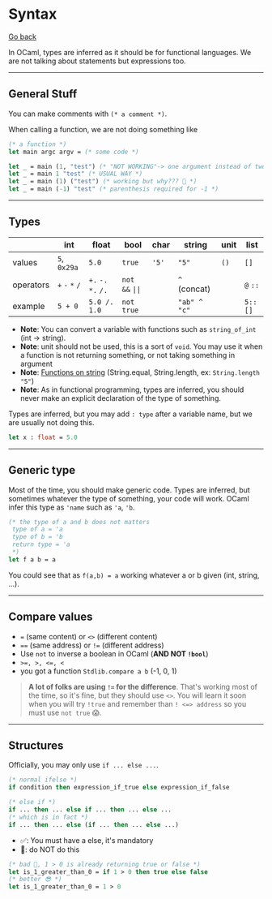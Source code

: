 # Syntax

[Go back](../index.md#basic-concepts)

In OCaml, types are inferred as it should be for functional languages. We are not talking about statements but expressions too.

<hr class="sl">

## General Stuff

You can make comments with `(* a comment *)`.

When calling a function, we are not doing something like 

```ocaml
(* a function *)
let main argc argv = (* some code *)

let _ = main (1, "test") (* "NOT WORKING"-> one argument instead of two *)
let _ = main 1 "test" (* USUAL WAY *)
let _ = main (1) ("test") (* working but why??? 🤮 *)
let _ = main (-1) "test" (* parenthesis required for -1 *)
```

<hr class="sr">

## Types

| | int | float | bool | char | string | unit | list |
|-----|-----|-----|-----|-----|-----|-----|-----|
| values | `5`, `0x29a` | `5.0` | `true` | `'5'` | `"5"` | `()` | `[]` |
| operators | `+` `-` `*` `/` | `+.` `-.` `*.` `/.` | `not` `&&` <code>\|\|</code> | | `^` (concat) | | `@` `::` |
| example | `5 + 0` | `5.0 /. 1.0` | `not true` | | `"ab" ^ "c"` | | `5::[]` |

* **Note**: You can convert a variable with functions such as `string_of_int` (int -> string).
* **Note**: unit should not be used, this is a sort of `void`. You may use it when a function is not returning something, or not taking something in argument
* **Note**: [Functions on string](https://ocaml.org/api/String.html) (String.equal, String.length, ex: `String.length "5"`)
* **Note**: As in functional programming, types are inferred, you should never make an explicit declaration of the type of something.

Types are inferred, but you may add `: type` after a variable name, but we are usually not doing this. 

```ocaml
let x : float = 5.0
```

<hr class="sr">

## Generic type

Most of the time, you should make generic code. Types are inferred, but sometimes whatever the type of something, your code will work. OCaml infer this type as `'name` such as `'a`, `'b`.

```ocaml
(* the type of a and b does not matters
 type of a = 'a
 type of b = 'b
 return type = 'a
 *)
let f a b = a
```

You could see that as `f(a,b) = a` working whatever a or b given (int, string, ...).

<hr class="sl">

## Compare values

* `=` (same content) or `<>` (different content)
* `==` (same address) or `!=` (different address)
* Use `not` to inverse a boolean in OCaml (**AND NOT `!bool`**)
* `>=, >, <=, <`
* you got a function `Stdlib.compare a b` (-1, 0, 1)

> **A lot of folks are using `!=` for the difference**. That's working most of the time, so it's fine, but they should use `<>`. You will learn it soon when you will try `!true` and remember than `! <=> address` so you must use `not true` 😱.

<hr class="sr">

## Structures

Officially, you may only use `if ... else ...`.

```ocaml
(* normal ifelse *)
if condition then expression_if_true else expression_if_false

(* else if *)
if ... then ... else if ... then ... else ...
(* which is in fact *)
if ... then ... else (if ... then ... else ...)
```

* ✅: You must have a else, it's mandatory
* 🤮: do NOT do this

```ocaml
(* bad 🤮, 1 > 0 is already returning true or false *)
let is_1_greater_than_0 = if 1 > 0 then true else false
(* better 😎 *)
let is_1_greater_than_0 = 1 > 0
```
